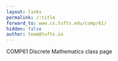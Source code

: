 ```yaml
---
layout: links
permalink: /:title
forward_to: www.cs.tufts.edu/comp/61/
hidden: false
author: team@tufts.io
---
```

COMP61 Discrete Mathematics class page

